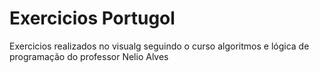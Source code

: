# Exercicios Portugol
 Exercicios realizados no visualg seguindo o curso algoritmos e lógica de programação do professor Nelio Alves
